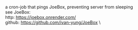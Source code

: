 a cron-job that pings JoeBox, preventing server from sleeping \
see JoeBox: \
http: https://joebox.onrender.com/ \
github: https://github.com/ivan-yung/JoeBox \
